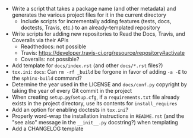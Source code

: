 - Write a script that takes a package name (and other metadata) and generates
  the various project files for it in the current directory
    - Include scripts for incrementally adding features (tests, docs, doctests,
      Travis, etc.) to an already-templated repository
- Write scripts for adding new repositories to Read the Docs, Travis, and
  Coveralls via their APIs
    - Readthedocs: not possible
    - Travis: <https://developer.travis-ci.org/resource/repository#activate>
    - Coveralls: not possible?
- Add template for `docs/index.rst` (and other `docs/*.rst` files?)
- `tox.ini`: `docs`: Can `rm -rf _build` be forgone in favor of adding `-a -E`
  to the `sphinx-build` command?
- Determine the year used in the LICENSE and `docs/conf.py` copyright by taking
  the year of every Git commit in the project
- When creating `setup.py`/`setup.cfg`, if a `requirements.txt` file already
  exists in the project directory, use its contents for `install_requires`
- Add an option for enabling doctests in `tox.ini`?
- Properly word-wrap the installation instructions in `README.rst` (and the
  "see also" message in the `__init__.py` docstring?) when templating
- Add a CHANGELOG template
